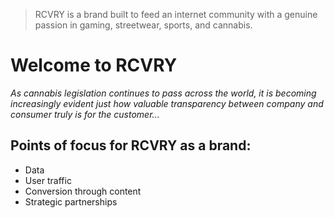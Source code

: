> RCVRY is a brand built to feed an internet community with a genuine passion in gaming, streetwear, sports, and cannabis. 

Welcome to RCVRY
=========================
*As cannabis legislation continues to pass across the world, it is becoming increasingly evident just how valuable transparency between company and consumer truly is for the customer...*

Points of focus for RCVRY as a brand:
--------------------------

* Data
* User traffic
* Conversion through content
* Strategic partnerships
<!--

**Here are some ideas to get you started:**

🙋‍♀️ A short introduction - what is your organization all about?
🌈 Contribution guidelines - how can the community get involved?
👩‍💻 Useful resources - where can the community find your docs? Is there anything else the community should know?
🍿 Fun facts - what does your team eat for breakfast?
🧙 Remember, you can do mighty things with the power of [Markdown](https://docs.github.com/github/writing-on-github/getting-started-with-writing-and-formatting-on-github/basic-writing-and-formatting-syntax)
-->
